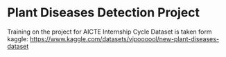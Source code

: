 # Plant Diseases Detection Project
Training on the project for AICTE Internship Cycle 
Dataset is taken form kaggle:
https://www.kaggle.com/datasets/vipoooool/new-plant-diseases-dataset
